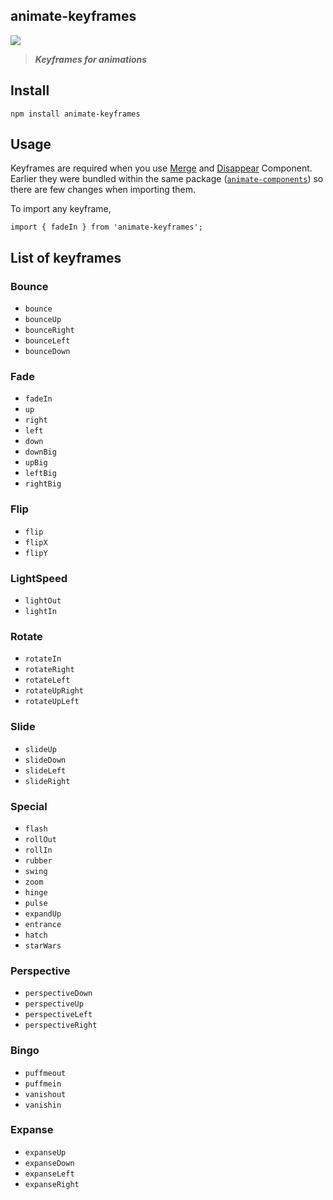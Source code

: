 ## animate-keyframes
![](https://img.shields.io/badge/npm-v0.0.3-blue.svg)

> ***Keyframes for animations***

## Install
```
npm install animate-keyframes
```

## Usage
Keyframes are required when you use [Merge](https://github.com/nitin42/animate-components/blob/master/packages/animate-components/docs/usage.md#merge-component) and [Disappear](https://github.com/nitin42/animate-components/blob/master/packages/animate-components/docs/usage.md#disappear-component) Component. Earlier they were bundled within the same package ([`animate-components`](../animate-components)) so there are few changes when importing them.

To import any keyframe,

```
import { fadeIn } from 'animate-keyframes';
```

## List of keyframes

### Bounce

* `bounce`
* `bounceUp`
* `bounceRight`
* `bounceLeft`
* `bounceDown`

### Fade

* `fadeIn`
* `up`
* `right`
* `left`
* `down`
* `downBig`
* `upBig`
* `leftBig`
* `rightBig`

### Flip

* `flip`
* `flipX`
* `flipY`

### LightSpeed

* `lightOut`
* `lightIn`

### Rotate

* `rotateIn`
* `rotateRight`
* `rotateLeft`
* `rotateUpRight`
* `rotateUpLeft`

### Slide

* `slideUp`
* `slideDown`
* `slideLeft`
* `slideRight`

### Special

* `flash`
* `rollOut`
* `rollIn`
* `rubber`
* `swing`
* `zoom`
* `hinge`
* `pulse`
* `expandUp`
* `entrance`
* `hatch`
* `starWars`

### Perspective

* `perspectiveDown`
* `perspectiveUp`
* `perspectiveLeft`
* `perspectiveRight`

### Bingo

* `puffmeout`
* `puffmein`
* `vanishout`
* `vanishin`

### Expanse

* `expanseUp`
* `expanseDown`
* `expanseLeft`
* `expanseRight`

